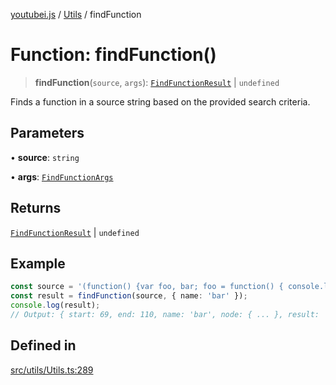 [youtubei.js](../../../README.md) / [Utils](../README.md) / findFunction

# Function: findFunction()

> **findFunction**(`source`, `args`): [`FindFunctionResult`](../type-aliases/FindFunctionResult.md) \| `undefined`

Finds a function in a source string based on the provided search criteria.

## Parameters

• **source**: `string`

• **args**: [`FindFunctionArgs`](../type-aliases/FindFunctionArgs.md)

## Returns

[`FindFunctionResult`](../type-aliases/FindFunctionResult.md) \| `undefined`

## Example

```ts
const source = '(function() {var foo, bar; foo = function() { console.log("foo"); }; bar = function() { console.log("bar"); }; })();';
const result = findFunction(source, { name: 'bar' });
console.log(result);
// Output: { start: 69, end: 110, name: 'bar', node: { ... }, result: 'bar = function() { console.log("bar"); };' }
```

## Defined in

[src/utils/Utils.ts:289](https://github.com/LuanRT/YouTube.js/blob/4729016fb98e7045ee4043857be7eef780c01e35/src/utils/Utils.ts#L289)
